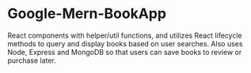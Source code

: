 # Google-Mern-BookApp
 React components with helper/util functions, and utilizes React lifecycle methods to query and display books based on user searches.  Also uses Node, Express and MongoDB so that users can save books to review or purchase later.
